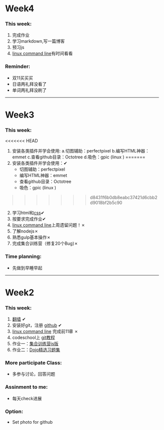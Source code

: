 ﻿# Week4


### This week:

1. 完成作业
2. 学习markdown,写一篇博客
3. 预习js
4. [linux command line](http://billie66.github.io/TLCL/book/)有时间看看



### Reminder:

* 双11买买买
* 日语两礼拜没看了
* 单词两礼拜没刷了


********************


# Week3


### This week:

<<<<<<< HEAD
1. 安装各类插件并学会使用:  a.切图辅助：perfectpixel   b.编写HTML神器：emmet  c.查看github目录：Octotree  d.吸色：gpic (linux )
=======
1. 安装各类插件并学会使用：&#10004;</span>
    * 切图辅助：perfectpixel
    * 编写HTML神器：emmet
    * 查看github目录：Octotree
    * 吸色：gpic (linux )
>>>>>>> d8431f6b0db8eabc37421d6cbb2d9018bf2b5c90
2. 学习html和[css](http://zh.learnlayout.com/)&#10004;</span>
3. 按要求完成作业&#10004;</span>
4. [linux command line](http://billie66.github.io/TLCL/book/)上周遗留问题！&#10007;</span>
5. 了解nodejs&#10007;</span>
6. 熟悉gulp基本操作&#10007;</span>
7. 完成集合训练营（修复20个Bug)&#10007;</span>

### Time planning:

* 先做到早睡早起

********************


# Week2


### This week:

1. [翻墙](https://www.cloudtizi.com) <span class="finish mark">&#10004;</span>
2. 安装好git，注册 [github](http://github.com) <span class="finish mark">&#10004;</span>
3. [linux command line](http://billie66.github.io/TLCL/book/) 完成前11章 <span class="finish mark">&#10007;</span>
4. codeschool上 [git教程](https://try.github.io/levels/1/challenges/1)
5. 作业一：[集合训练营js版](https://github.com/iamcoach/collection-calculate-camp)
6. 作业二：[Dojo精选习题集](https://github.com/thoughtworks-academy/dojo)



### More participate Class:

* 多参与讨论，回答问题


### Assinment to me:
* 每天check进展

### Option:
* Set photo for github



